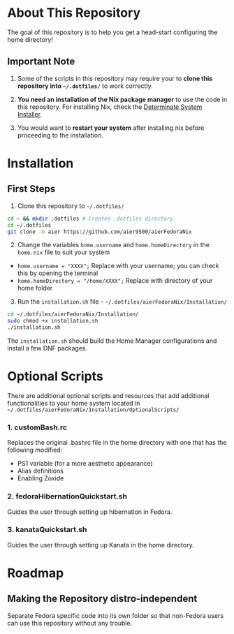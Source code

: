 # About This Repository

The goal of this repository is to help you get a head-start configuring the home directory! 


## Important Note

1. Some of the scripts in this repository may require your to **clone this repository into `~/.dotfiles/`** to work correctly. 

2. **You need an installation of the Nix package manager** to use the code in this repository. For installing Nix, check the [Determinate System Installer](https://determinate.systems/posts/determinate-nix-installer/).

3. You would want to **restart your system** after installing nix before proceeding to the installation. 


# Installation


## First Steps

1. Clone this repository to `~/.dotfiles/`

```bash
cd ~ && mkdir .dotfiles # Creates .dotfiles directory 
cd ~/.dotfiles
git clone -b aier https://github.com/aier9500/aierFedoraNix
```

2. Change the variables `home.username` and `home.homeDirectory` in the `home.nix` file to suit your system

* `home.username = "XXXX";` Replace with your username; you can check this by opening the terminal
* `home.homeDirectory = "/home/XXXX";` Replace with directory of your home folder

3. Run the `installation.sh` file - `~/.dotfiles/aierFedoraNix/Installation/`

```bash
cd ~/.dotfiles/aierFedoraNix/Installation/
sudo chmod +x installation.sh
./installation.sh
```

The `installation.sh` should build the Home Manager configurations and install a few DNF packages.


# Optional Scripts

There are additional optional scripts and resources that add additional functionalities to your home system located in `~/.dotfiles/aierFedoraNix/Installation/OptionalScripts/`


### 1. customBash.rc

Replaces the original .bashrc file in the home directory with one that has the following modified: 

* PS1 variable (for a more aesthetic appearance)
* Alias definitions
* Enabling Zoxide


### 2. fedoraHibernationQuickstart.sh

Guides the user through setting up hibernation in Fedora.


### 3. kanataQuickstart.sh

Guides the user through setting up Kanata in the home directory.


# Roadmap


## Making the Repository distro-independent

Separate Fedora specific code into its own folder so that non-Fedora users can use this repository without any trouble.